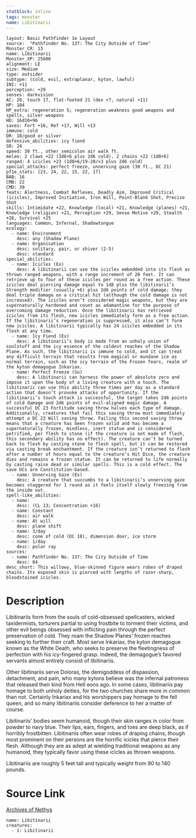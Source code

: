 ```yaml
---
statblock: inline
tags: monster
name: Libitinarii
---
```

```statblock
layout: Basic Pathfinder 1e Layout
source:  "Pathfinder No. 137: The City Outside of Time"
Monster_CR: 13
name: Libitinarii
Monster_XP: 25600
alignment: LE
size: Medium
type: outsider
subtype: (cold, evil, extraplanar, kyton, lawful)
INI: +11
perception: +29
senses: darkvision
AC: 28, touch 17, flat-footed 21 (dex +7, natural +11)
HP: 184
HP_extra: regeneration 5; regeneration weakness good weapons and spells, silver weapons
HD: 16d10+96
saves: Fort +16, Ref +17, Will +13
immune: cold
DR: 10/good or silver
defensive_abilities: icy fiend
SR: 24
speed: 30 ft., other_semicolon air walk ft.
melee: 2 claws +22 (2d6+6 plus 2d6 cold), 2 chains +22 (1d8+6)
ranged: 4 icicles +23 (1d8+6/19-20/×3 plus 2d6 cold)
special_attacks: perfect freeze, unnerving gaze (30 ft., DC 21)
pf1e_stats: [23, 24, 22, 15, 22, 17]
BAB: 16
CMB: 22
CMD: 39
feats: Alertness, Combat Reflexes, Deadly Aim, Improved Critical (icicles), Improved Initiative, Iron Will, Point-Blank Shot, Precise Shot
skills: Intimidate +22, Knowledge (local) +21, Knowledge (planes) +21, Knowledge (religion) +21, Perception +29, Sense Motive +29, Stealth +26, Survival +25
languages: Common, Infernal, Shadowtongue
ecology:
  - name: Environment
    desc: any (Shadow Plane)
  - name: Organisation
    desc: solitary, pair, or shiver (2-5)
    desc: standard
special_abilities:
  - name: Icicles (Ex)
    desc: A libitinarii can use the icicles embedded into its flesh as thrown ranged weapons, with a range increment of 20 feet. It can retrieve up to four of these icicles per round as a free action. These icicles deal piercing damage equal to 1d8 plus the libitinarii’s Strength modifier (usually +6) plus 2d6 points of cold damage; they deal triple damage on a critical hit (although the cold damage is not increased). The icicles aren’t considered magic weapons, but they are supernaturally hardened and count as adamantine for the purpose of overcoming damage reduction. Once the libitinarii has retrieved icicles from its flesh, new icicles immediately form as a free action. If the libitinarii’s regeneration is suppressed, it also can’t form new icicles. A libitinarii typically has 24 icicles embedded in its flesh at any time.
  - name: Icy Fiend (Ex)
    desc: A libitinarii’s body is made from an unholy union of soulstuff and the icy essence of the coldest reaches of the Shadow Plane. As such, the libitinarii is immune to cold, and it can treat any difficult terrain that results from magical or mundane ice as normal terrain, such as the icy terrain of the Frozen Tears, realm of the kyton demagogue Inkariax.
  - name: Perfect Freeze (Su)
    desc: A libitinarii can harness the power of absolute zero and impose it upon the body of a living creature with a touch. The libitinarii can use this ability three times per day as a standard action that doesn’t provoke attacks of opportunity. If the libitinarii’s touch attack is successful, the target takes 2d6 points of cold damage and 2d6 points of evil-aligned magic damage. A successful DC 23 Fortitude saving throw halves each type of damage. Additionally, creatures that fail this saving throw must immediately attempt a DC 23 Will saving throw. Failing this second saving throw means that a creature has been frozen solid and has become a supernaturally frozen, mindless, inert statue and is considered petrified, per flesh to stone (if the creature is not made of flesh, this secondary ability has no effect). The creature can’t be turned back to flesh by casting stone to flesh spell, but it can be restored via casting break enchantment. If the creature isn’t returned to flesh after a number of hours equal to the creature’s Hit Dice, the creature dies and remains a frozen statue. It can be returned to life normally by casting raise dead or similar spells. This is a cold effect. The save DCs are Constitution-based.
  - name: Unnerving Gaze (Ex)
    desc: A creature that succumbs to a libitinarii’s unnerving gaze becomes staggered for 1 round as it feels itself slowly freezing from the inside out.
spell-like_abilities:
  - name:
    desc: (CL 13; Concentration +16)
  - name: Constant
    desc: air walk
  - name: At will
    desc: plane shift
  - name: 3/day
    desc: cone of cold (DC 18), dimension door, ice storm
  - name: 1/day
    desc: polar ray
sources:
  - name: Pathfinder No. 137: The City Outside of Time
    desc: 84
desc_short: This willowy, blue-skinned figure wears robes of draped chains. Its exposed skin is pierced with lengths of razor-sharp, bloodstained icicles.
```
# Description
Libitinariis form from the souls of cold-obsessed spellcasters, wicked taxidermists, torturers partial to using frostbite to torment their victims, and other evil beings obsessed with inflicting pain through the perfect preservation of cold. They roam the Shadow Planes’ frozen reaches seeking to further their craft. Most serve Inkariax, the kyton demagogue known as the White Death, who seeks to preserve the fleetingness of perfection with his icy-fingered grasp. Indeed, the demagogue’s favored servants almost entirely consist of libitinariis.

 Other libitinariis serve Doloras, the demigoddess of dispassion, detachment, and pain, who many kytons believe was the infernal patroness that released their kind from Hell eons ago. In some cases, libitinariis pay homage to both unholy deities, for the two churches share more in common than not. Certainly Inkariax and his worshippers pay homage to the fell queen, and so many libitinariis consider deference to her a matter of course.

 Libitinariis’ bodies seem humanoid, though their skin ranges in color from powder to navy blue. Their lips, ears, fingers, and toes are deep black, as if horribly frostbitten. Libitinariis often wear robes of draping chains, though most prominent on their persons are the horrific icicles that pierce their flesh. Although they are as adept at wielding traditional weapons as any humanoid, they typically favor using these icicles as thrown weapons.

 Libitinariis are roughly 5 feet tall and typically weight from 90 to 140 pounds.
# Source Link
[Archives of Nethys](https://aonprd.com/MonsterDisplay.aspx?ItemName=Libitinarii)
```encounter-table
name: Libitinarii
creatures:
  - 1: Libitinarii
```
